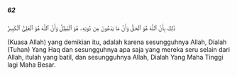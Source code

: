 ##### 62

<span class="ayah">ذَٰلِكَ بِأَنَّ ٱللَّهَ هُوَ ٱلْحَقُّ وَأَنَّ مَا يَدْعُونَ مِن دُونِهِۦ هُوَ ٱلْبَٰطِلُ وَأَنَّ ٱللَّهَ هُوَ ٱلْعَلِىُّ ٱلْكَبِيرُ</span>

<span class="ayah_translation">(Kuasa Allah) yang demikian itu, adalah karena sesungguhnya Allah, Dialah (Tuhan) Yang Haq dan sesungguhnya apa saja yang mereka seru selain dari Allah, itulah yang batil, dan sesungguhnya Allah, Dialah Yang Maha Tinggi lagi Maha Besar.</span>
